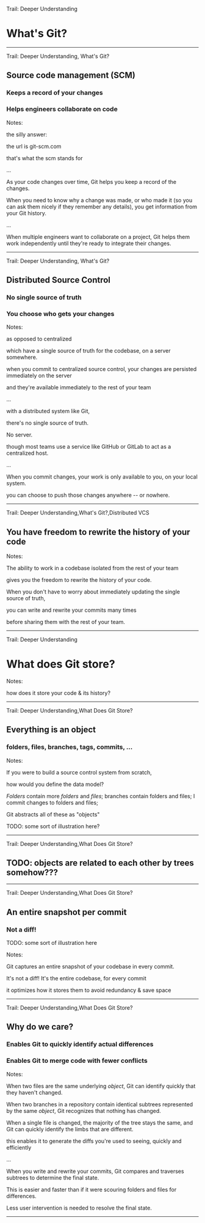 Trail: Deeper Understanding

# What's Git?

---

Trail: Deeper Understanding, What's Git?

## Source code management (SCM)

### Keeps a record of your changes

<!-- .element: class="fragment" -->

### Helps engineers collaborate on code

<!-- .element: class="fragment" -->

Notes:

the silly answer:

the url is git-scm.com

that's what the scm stands for

...

As your code changes over time, Git helps you keep a record of the changes.

When you need to know why a change was made, or who made it (so you can ask them nicely if they remember any details), you get information from your Git history.

...

When multiple engineers want to collaborate on a project, Git helps them work independently until they're ready to integrate their changes.

---

Trail: Deeper Understanding, What's Git?

## **Distributed** Source Control

### No single source of truth

<!-- .element: class="fragment" -->

### You choose who gets your changes

<!-- .element: class="fragment" -->

Notes:

as opposed to centralized

which have a single source of truth for the codebase, on a server somewhere.

when you commit to centralized source control, your changes are persisted immediately on the server

and they're available immediately to the rest of your team

...

with a distributed system like Git,

there's no single source of truth.

No server.

though most teams use a service like GitHub or GitLab to act as a centralized host.

...

When you commit changes, your work is only available to you, on your local system.

you can choose to push those changes anywhere -- or nowhere.

---

Trail: Deeper Understanding,What's Git?,Distributed VCS

## You have freedom to rewrite the history of your code

Notes:

The ability to work in a codebase isolated from the rest of your team

gives you the freedom to rewrite the history of your code.

When you don't have to worry about immediately updating the single source of truth,

you can write and rewrite your commits many times

before sharing them with the rest of your team.

---

Trail: Deeper Understanding

# What does Git store?

Notes:

how does it store your code & its history?

---

Trail: Deeper Understanding,What Does Git Store?

## Everything is an **object**

### folders, files, branches, tags, commits, ...

Notes:

If you were to build a source control system from scratch,

how would you define the data model?

_Folders_ contain more _folders_ and _files_; branches contain folders and files; I commit changes to folders and files;

Git abstracts all of these as "objects"

TODO: some sort of illustration here?

---

Trail: Deeper Understanding,What Does Git Store?

## TODO: objects are related to each other by trees somehow???

---

Trail: Deeper Understanding,What Does Git Store?

## An entire snapshot per commit

### Not a diff!

TODO: some sort of illustration here

Notes:

Git captures an entire snapshot of your codebase in every commit.

It's not a diff! It's the entire codebase, for every commit

it optimizes how it stores them to avoid redundancy & save space

---

Trail: Deeper Understanding,What Does Git Store?

## Why do we care?

### Enables Git to quickly identify actual differences

### Enables Git to merge code with fewer conflicts

Notes:

When two files are the same underlying _object_, Git can identify quickly that they haven't changed.

When two branches in a repository contain identical subtrees represented by the same _object_, Git recognizes that nothing has changed.

When a single file is changed, the majority of the tree stays the same, and Git can quickly identify the limbs that are different.

this enables it to generate the diffs you're used to seeing, quickly and efficiently

...

When you write and rewrite your commits, Git compares and traverses subtrees to determine the final state.

This is easier and faster than if it were scouring folders and files for differences.

Less user intervention is needed to resolve the final state.

---
